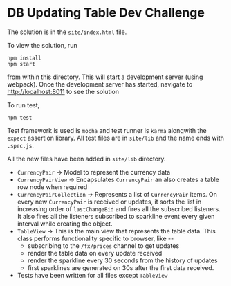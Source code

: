 DB Updating Table Dev Challenge
===============================

The solution is in the `site/index.html` file.

To view the solution, run

```
npm install
npm start
```

from within this directory.  This will start a development server (using webpack). Once the development server has started, navigate to [http://localhost:8011](http://localhost:8011) to see the solution

To run test,

```
npm test
```

Test framework is used is `mocha` and test runner is `karma` alongwith the `expect` assertion library. All test files are in `site/lib` and the name ends with `.spec.js`.


All the new files have been added in `site/lib` directory.

* `CurrencyPair` -> Model to represent the currency data
* `CurrencyPairView` -> Encapsulates `CurrencyPair` an also creates a table row node when required
* `CurrencyPairCollection` -> Represents a list of `CurrencyPair` items. On every new `CurrencyPair` is received or updates, it sorts the list in increasing order of `lastChangeBid` and fires all the subscribed listeners. It also fires all the listeners subscribed to sparkline event every given interval while creating the object.
* `TableView` -> This is the main view that represents the table data. This class performs functionality specific to browser, like --
    * subscribing to the `/fx/prices` channel to get updates
    * render the table data on every update received
    * render the sparkline every 30 seconds from the history of updates
    * first sparklines are generated on 30s after the first data received.
* Tests have been written for all files except `TableView`
